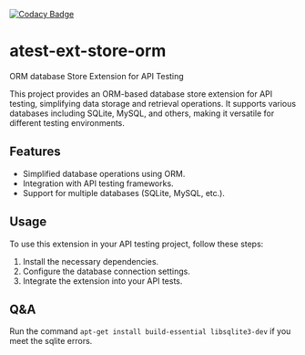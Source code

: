 [![Codacy Badge](https://app.codacy.com/project/badge/Coverage/707e613bf0d84c3cb1367f98e4b1e463)](https://app.codacy.com/gh/LinuxSuRen/atest-ext-store-orm/dashboard?utm_source=gh&utm_medium=referral&utm_content=&utm_campaign=Badge_grade)

# atest-ext-store-orm
ORM database Store Extension for API Testing

This project provides an ORM-based database store extension for API testing, simplifying data storage and retrieval operations. It supports various databases including SQLite, MySQL, and others, making it versatile for different testing environments.

## Features
- Simplified database operations using ORM.
- Integration with API testing frameworks.
- Support for multiple databases (SQLite, MySQL, etc.).

## Usage
To use this extension in your API testing project, follow these steps:
1. Install the necessary dependencies.
2. Configure the database connection settings.
3. Integrate the extension into your API tests.

## Q&A

Run the command `apt-get install build-essential libsqlite3-dev` if you meet the sqlite errors.
